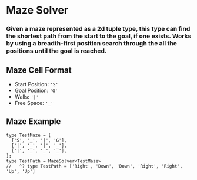 # Maze Solver

### Given a maze represented as a 2d tuple type, this type can find the shortest path from the start to the goal, if one exists. Works by using a breadth-first position search through the all the positions until the goal is reached.

## Maze Cell Format
- Start Position: `'S'`
- Goal Position: `'G'`
- Walls: `'|'`
- Free Space: `'_'`

## Maze Example
```
type TestMaze = [
  ['S', '_', '|', 'G'],
  ['|', '_', '|', '_'],
  ['|', '_', '_', '_'],
];
type TestPath = MazeSolver<TestMaze>
//   ^? type TestPath = ['Right', 'Down', 'Down', 'Right', 'Right', 'Up', 'Up']
```